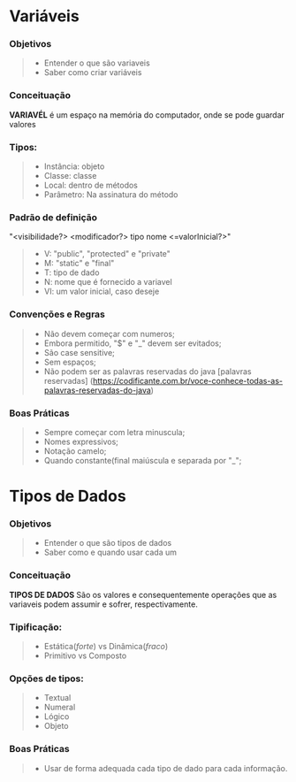 # Variáveis
### Objetivos
> - Entender o que são variaveis
> - Saber como criar variáveis

### Conceituação
**VARIAVÉL** é um espaço na memória do computador, onde se pode guardar valores

### Tipos:
> - Instância: objeto
> - Classe: classe
> - Local: dentro de métodos
> - Parâmetro: Na assinatura do método
>
### Padrão de definição
"<visibilidade?> <modificador?> tipo nome <=valorInicial?>"
> - V: "public", "protected" e "private"
> - M: "static" e "final"
> - T: tipo de dado
> - N: nome que é fornecido a variavel
> - VI: um valor inicial, caso deseje

### Convenções e Regras
> - Não devem começar com numeros;
> - Embora permitido, "$" e "_" devem ser evitados;
> - São case sensitive;
> - Sem espaços;
> - Não podem ser as palavras reservadas do java
[palavras reservadas] (https://codificante.com.br/voce-conhece-todas-as-palavras-reservadas-do-java)

### Boas Práticas
> - Sempre começar com letra minuscula;
> - Nomes expressivos;
> - Notação camelo;
> - Quando constante(final maiúscula e separada por "_";

# Tipos de Dados
### Objetivos
> - Entender o que são tipos de dados
> - Saber como e quando usar cada um

### Conceituação
**TIPOS DE DADOS**  São os valores e consequentemente operações que as variaveis podem assumir e sofrer, respectivamente.

### Tipificação:
> - Estática(*forte*) vs Dinâmica(*fraco*)
> - Primitivo vs Composto

### Opções de tipos:
> - Textual
> - Numeral
> - Lógico
> - Objeto

### Boas Práticas
> - Usar de forma adequada cada tipo de dado para cada informação.

